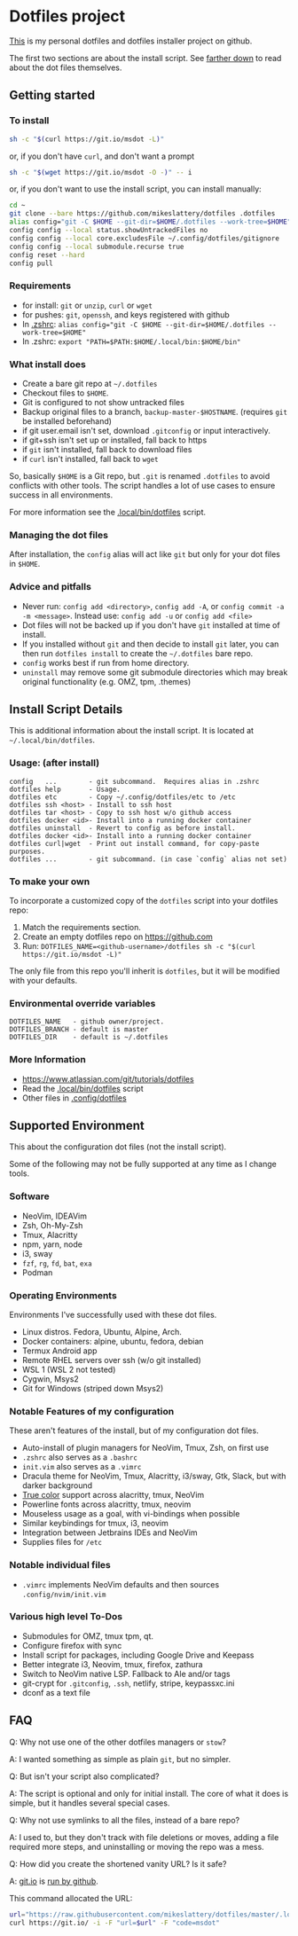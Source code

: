 # Dotfiles project

[This](https://github.com/mikeslattery/dotfiles) is my personal dotfiles and dotfiles installer project on github.

The first two sections are about the install script.  See [farther down](#supported-environment) to read about the dot files themselves.

## Getting started

### To install

```sh
sh -c "$(curl https://git.io/msdot -L)"
```

or, if you don't have `curl`, and don't want a prompt

```sh
sh -c "$(wget https://git.io/msdot -O -)" -- i
```

or, if you don't want to use the install script, you can install manually:

```sh
cd ~
git clone --bare https://github.com/mikeslattery/dotfiles .dotfiles
alias config="git -C $HOME --git-dir=$HOME/.dotfiles --work-tree=$HOME"
config config --local status.showUntrackedFiles no
config config --local core.excludesFile ~/.config/dotfiles/gitignore
config config --local submodule.recurse true
config reset --hard
config pull
```

### Requirements

- for install:  `git` or `unzip`, `curl` or `wget`
- for pushes:   `git`, `openssh`, and keys registered with github
- In [.zshrc](.zshrc):    `alias config="git -C $HOME --git-dir=$HOME/.dotfiles --work-tree=$HOME"`
- In .zshrc:    `export "PATH=$PATH:$HOME/.local/bin:$HOME/bin"`

### What install does

- Create a bare git repo at `~/.dotfiles`
- Checkout files to `$HOME`.
- Git is configured to not show untracked files
- Backup original files to a branch, `backup-master-$HOSTNAME`. (requires `git` be installed beforehand)
- if git user.email isn't set, download `.gitconfig` or input interactively.
- if git+ssh isn't set up or installed, fall back to https
- if `git` isn't installed, fall back to download files
- if `curl` isn't installed, fall back to `wget`

So, basically `$HOME` is a Git repo, but `.git` is renamed `.dotfiles` to avoid conflicts with other tools.
The script handles a lot of use cases to ensure success in all environments.

For more information see the [.local/bin/dotfiles](.local/bin/dotfiles) script.

### Managing the dot files

After installation, the `config` alias will act like `git`
but only for your dot files in `$HOME`.

### Advice and pitfalls

- Never run: `config add <directory>`, `config add -A`, or `config commit -a -m <message>`.
  Instead use: `config add -u` or `config add <file>`
- Dot files will not be backed up if you don't have `git` installed at time of install.
- If you installed without `git` and then decide to install `git` later,
  you can then run `dotfiles install` to create the `~/.dotfiles` bare repo.
- `config` works best if run from home directory.
- `uninstall` may remove some git submodule directories
  which may break original functionality (e.g. OMZ, tpm, .themes)

## Install Script Details

This is additional information about the install script.
It is located at `~/.local/bin/dotfiles`.

### Usage:  (after install)

```
config   ...        - git subcommand.  Requires alias in .zshrc
dotfiles help       - Usage.
dotfiles etc        - Copy ~/.config/dotfiles/etc to /etc
dotfiles ssh <host> - Install to ssh host
dotfiles tar <host> - Copy to ssh host w/o github access
dotfiles docker <id>- Install into a running docker container
dotfiles uninstall  - Revert to config as before install.
dotfiles docker <id>- Install into a running docker container
dotfiles curl|wget  - Print out install command, for copy-paste purposes.
dotfiles ...        - git subcommand. (in case `config` alias not set)
```

### To make your own

To incorporate a customized copy of the `dotfiles` script into your dotfiles repo:

1. Match the requirements section.
2. Create an empty dotfiles repo on <https://github.com>
3. Run: `DOTFILES_NAME=<github-username>/dotfiles sh -c "$(curl https://git.io/msdot -L)"`

The only file from this repo you'll inherit is `dotfiles`,
but it will be modified with your defaults.

### Environmental override variables

```
DOTFILES_NAME   - github owner/project.
DOTFILES_BRANCH - default is master
DOTFILES_DIR    - default is ~/.dotfiles
```

### More Information

* <https://www.atlassian.com/git/tutorials/dotfiles>
* Read the [.local/bin/dotfiles](.local/bin/dotfiles) script
* Other files in [.config/dotfiles](.config/dotfiles)

## Supported Environment

This about the configuration dot files (not the install script).

Some of the following may not be fully supported at any time as I change tools.

### Software

* NeoVim, IDEAVim
* Zsh, Oh-My-Zsh
* Tmux, Alacritty
* npm, yarn, node
* i3, sway
* `fzf`, `rg`, `fd`, `bat`, `exa`
* Podman

### Operating Environments

Environments I've successfully used with these dot files.

* Linux distros.  Fedora, Ubuntu, Alpine, Arch.
* Docker containers: alpine, ubuntu, fedora, debian
* Termux Android app
* Remote RHEL servers over ssh (w/o git installed)
* WSL 1  (WSL 2 not tested)
* Cygwin, Msys2
* Git for Windows (striped down Msys2)

### Notable Features of my configuration

These aren't features of the install, but of my configuration dot files.

* Auto-install of plugin managers for NeoVim, Tmux, Zsh, on first use
* `.zshrc` also serves as a `.bashrc`
* `init.vim` also serves as a `.vimrc`
* Dracula theme for NeoVim, Tmux, Alacritty, i3/sway, Gtk, Slack, but with darker background
* [True color](https://gist.github.com/andersevenrud/015e61af2fd264371032763d4ed965b6) support across alacritty, tmux, NeoVim 
* Powerline fonts across alacritty, tmux, neovim
* Mouseless usage as a goal, with vi-bindings when possible
* Similar keybindings for tmux, i3, neovim
* Integration between Jetbrains IDEs and NeoVim
* Supplies files for `/etc`

### Notable individual files

* `.vimrc` implements NeoVim defaults and then sources `.config/nvim/init.vim`

### Various high level To-Dos

* Submodules for OMZ, tmux tpm, qt.
* Configure firefox with sync
* Install script for packages, including Google Drive and Keepass
* Better integrate i3, Neovim, tmux, firefox, zathura
* Switch to NeoVim native LSP.  Fallback to Ale and/or tags
* git-crypt for `.gitconfig`, `.ssh`, netlify, stripe, keypassxc.ini
* dconf as a text file

## FAQ

Q: Why not use one of the other dotfiles managers or `stow`?

A: I wanted something as simple as plain `git`, but no simpler.

Q: But isn't your script also complicated?

A: The script is optional and only for initial install.
The core of what it does is simple,
but it handles several special cases.

Q: Why not use symlinks to all the files, instead of a bare repo?

A: I used to, but they don't track with file deletions or moves, 
adding a file required more steps,
and uninstalling or moving the repo was a mess.

Q: How did you create the shortened vanity URL?  Is it safe?

A: [git.io](https://git.io) is [run by github](https://github.blog/2011-11-10-git-io-github-url-shortener/).

This command allocated the URL:

```sh
url="https://raw.githubusercontent.com/mikeslattery/dotfiles/master/.local/bin/dotfiles"
curl https://git.io/ -i -F "url=$url" -F "code=msdot"
```

